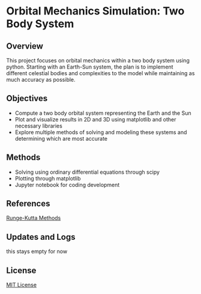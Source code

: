 # Orbital Mechanics Simulation: Two Body System
## Overview
This project focuses on orbital mechanics within a two body system using python. Starting with an Earth-Sun system, the plan is to implement different celestial bodies and complexities to the model while maintaining as much accuracy as possible. 
## Objectives
- Compute a two body orbital system representing the Earth and the Sun
- Plot and visualize results in 2D and 3D using matplotlib and other necessary libraries
- Explore multiple methods of solving and modeling these systems and determining which are most accurate
## Methods 
- Solving using ordinary differential equations through scipy
- Plotting through matplotlib
- Jupyter notebook for coding development
## References
[Runge-Kutta Methods](https://en.wikipedia.org/wiki/Runge%E2%80%93Kutta_methods)
## Updates and Logs
this stays empty for now 
## License
[MIT License](LICENSE)
